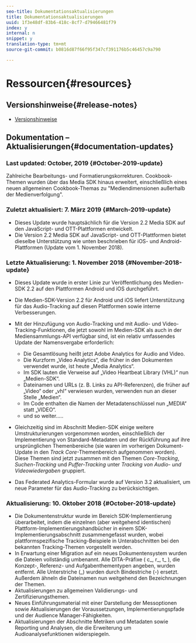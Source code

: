 ```yaml
---
seo-title: Dokumentationsaktualisierungen
title: Dokumentationsaktualisierungen
uuid: 1f3e48df-83b6-418c-8cf7-d79466481f79
index: y
internal: n
snippet: y
translation-type: tm+mt
source-git-commit: b0816d87f66f95f347cf391176b5c46457c9a790

---
```



# Ressourcen{#resources}

## Versionshinweise{#release-notes}

* [Versionshinweise](https://docs.adobe.com/content/help/en/release-notes/experience-cloud/current.html)

## Dokumentation – Aktualisierungen{#documentation-updates}

### Last updated: October, 2019 {#October-2019-update}

Zahlreiche Bearbeitungs- und Formatierungskorrekturen.
Cookbook-Themen wurden über das Media SDK hinaus erweitert, einschließlich eines neuen allgemeinen Cookbook-Themas zu "Mediendimensionen außerhalb der Medienverfolgung".


### Zuletzt aktualisiert: 7. März 2019 {#March-2019-update}

* Dieses Update wurde hauptsächlich für die Version 2.2 Media SDK auf den JavaScript- und OTT-Plattformen entwickelt.
* Die Version 2.2 Media SDK auf JavaScript- und OTT-Plattformen bietet dieselbe Unterstützung wie unten beschrieben für iOS- und Android-Plattformen (Update vom 1. November 2018).

### Letzte Aktualisierung: 1. November 2018 {#November-2018-update}

* Dieses Update wurde in erster Linie zur Veröffentlichung des Medien-SDK 2.2 auf den Plattformen Android und iOS durchgeführt.
* Die Medien-SDK-Version 2.2 für Android und iOS liefert Unterstützung für das Audio-Tracking auf diesen Plattformen sowie interne Verbesserungen.
* Mit der Hinzufügung von Audio-Tracking und mit Audio- und Video-Tracking-Funktionen, die jetzt sowohl im Medien-SDK als auch in der Mediensammlungs-API verfügbar sind, ist ein relativ umfassendes Update der Namensvergabe erforderlich:

   * Die Gesamtlösung heißt jetzt Adobe Analytics for Audio and Video.
   * Die Kurzform „Video Analytics“, die früher in den Dokumenten verwendet wurde, ist heute „Media Analytics“.
   * Im SDK lauten die Verweise auf „Video Heartbeat Library (VHL)“ nun „Medien-SDK“.
   * Dateinamen und URLs (z. B. Links zu API-Referenzen), die früher auf „Video“ oder „vhl“ verwiesen wurden, verwenden nun an dieser Stelle „Medien“.
   * Im Code enthalten die Namen der Metadatenschlüssel nun „MEDIA“ statt „VIDEO“.
   * und so weiter.....

* Gleichzeitig sind im Abschnitt Medien-SDK einige weitere Umstrukturierungen vorgenommen worden, einschließlich der Implementierung von Standard-Metadaten und der Rückführung auf ihre ursprünglichen Themenbereiche (sie waren im vorherigen Dokument-Update in den *Track Core*-Themenbereich aufgenommen worden). Diese Themen sind jetzt zusammen mit den Themen *Core-Tracking*, *Suchen-Tracking* und *Puffer-Tracking* unter *Tracking von Audio- und Videowiedergaben* gruppiert.

* Das Federated Analytics-Formular wurde auf Version 3.2 aktualisiert, um neue Parameter für das Audio-Tracking zu berücksichtigen.

### Aktualisierung: 10. Oktober 2018 {#October-2018-update}

* Die Dokumentenstruktur wurde im Bereich SDK-Implementierung überarbeitet, indem die einzelnen (aber weitgehend identischen) Plattform-Implementierungshandbücher in einem SDK-Implementierungsabschnitt zusammengefasst wurden, wobei plattformspezifische Tracking-Beispiele in Unterabschnitten bei den bekannten Tracking-Themen vorgestellt werden.
* In Erwartung einer Migration auf ein neues Dokumentensystem wurden die Dateien vollständig umbenannt. Alle DITA-Präfixe ( c_, r_, t_ ), die Konzept-, Referenz- und Aufgabenthementypen angeben, wurden entfernt. Alle Unterstriche (_) wurden durch Bindestriche (-) ersetzt. Außerdem ähneln die Dateinamen nun weitgehend den Bezeichnungen der Themen.
* Aktualisierungen zu allgemeinen Validierungs- und Zertifizierungsthemen.
* Neues Einführungsmaterial mit einer Darstellung der Messoptionen sowie Aktualisierungen der Voraussetzungen, Implementierungspfade und der Audience Manager-Fähigkeiten.
* Aktualisierungen der Abschnitte Metriken und Metadaten sowie Reporting und Analysen, die die Erweiterung um Audioanalysefunktionen widerspiegeln.
